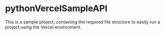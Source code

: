 # pythonVercelSampleAPI
 This is a sample project, containing the required file structure to easily run a project using the Vercel environment.
